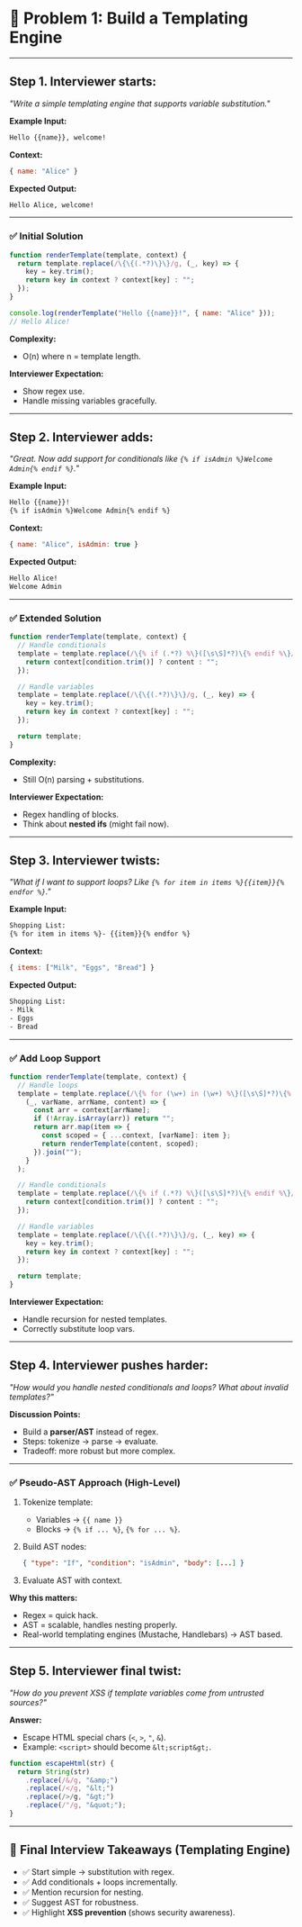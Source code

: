 # 🔎 Problem 1: Build a Templating Engine

---

## Step 1. Interviewer starts:

*"Write a simple templating engine that supports variable substitution."*

**Example Input:**

```txt
Hello {{name}}, welcome!
```

**Context:**

```js
{ name: "Alice" }
```

**Expected Output:**

```txt
Hello Alice, welcome!
```

---

### ✅ Initial Solution

```js
function renderTemplate(template, context) {
  return template.replace(/\{\{(.*?)\}\}/g, (_, key) => {
    key = key.trim();
    return key in context ? context[key] : "";
  });
}

console.log(renderTemplate("Hello {{name}}!", { name: "Alice" }));
// Hello Alice!
```

**Complexity:**

* O(n) where n = template length.

**Interviewer Expectation:**

* Show regex use.
* Handle missing variables gracefully.

---

## Step 2. Interviewer adds:

*"Great. Now add support for conditionals like `{% if isAdmin %}Welcome Admin{% endif %}`."*

**Example Input:**

```txt
Hello {{name}}! 
{% if isAdmin %}Welcome Admin{% endif %}
```

**Context:**

```js
{ name: "Alice", isAdmin: true }
```

**Expected Output:**

```txt
Hello Alice! 
Welcome Admin
```

---

### ✅ Extended Solution

```js
function renderTemplate(template, context) {
  // Handle conditionals
  template = template.replace(/\{% if (.*?) %\}([\s\S]*?)\{% endif %\}/g, (_, condition, content) => {
    return context[condition.trim()] ? content : "";
  });

  // Handle variables
  template = template.replace(/\{\{(.*?)\}\}/g, (_, key) => {
    key = key.trim();
    return key in context ? context[key] : "";
  });

  return template;
}
```

**Complexity:**

* Still O(n) parsing + substitutions.

**Interviewer Expectation:**

* Regex handling of blocks.
* Think about **nested ifs** (might fail now).

---

## Step 3. Interviewer twists:

*"What if I want to support loops? Like `{% for item in items %}{{item}}{% endfor %}`."*

**Example Input:**

```txt
Shopping List:
{% for item in items %}- {{item}}{% endfor %}
```

**Context:**

```js
{ items: ["Milk", "Eggs", "Bread"] }
```

**Expected Output:**

```txt
Shopping List:
- Milk
- Eggs
- Bread
```

---

### ✅ Add Loop Support

```js
function renderTemplate(template, context) {
  // Handle loops
  template = template.replace(/\{% for (\w+) in (\w+) %\}([\s\S]*?)\{% endfor %\}/g,
    (_, varName, arrName, content) => {
      const arr = context[arrName];
      if (!Array.isArray(arr)) return "";
      return arr.map(item => {
        const scoped = { ...context, [varName]: item };
        return renderTemplate(content, scoped);
      }).join("");
    }
  );

  // Handle conditionals
  template = template.replace(/\{% if (.*?) %\}([\s\S]*?)\{% endif %\}/g, (_, condition, content) => {
    return context[condition.trim()] ? content : "";
  });

  // Handle variables
  template = template.replace(/\{\{(.*?)\}\}/g, (_, key) => {
    key = key.trim();
    return key in context ? context[key] : "";
  });

  return template;
}
```

**Interviewer Expectation:**

* Handle recursion for nested templates.
* Correctly substitute loop vars.

---

## Step 4. Interviewer pushes harder:

*"How would you handle nested conditionals and loops? What about invalid templates?"*

**Discussion Points:**

* Build a **parser/AST** instead of regex.
* Steps: tokenize → parse → evaluate.
* Tradeoff: more robust but more complex.

---

### ✅ Pseudo-AST Approach (High-Level)

1. Tokenize template:

   * Variables → `{{ name }}`
   * Blocks → `{% if ... %}`, `{% for ... %}`.
2. Build AST nodes:

   ```json
   { "type": "If", "condition": "isAdmin", "body": [...] }
   ```
3. Evaluate AST with context.

**Why this matters:**

* Regex = quick hack.
* AST = scalable, handles nesting properly.
* Real-world templating engines (Mustache, Handlebars) → AST based.

---

## Step 5. Interviewer final twist:

*"How do you prevent XSS if template variables come from untrusted sources?"*

**Answer:**

* Escape HTML special chars (`<`, `>`, `"`, `&`).
* Example: `<script>` should become `&lt;script&gt;`.

```js
function escapeHtml(str) {
  return String(str)
    .replace(/&/g, "&amp;")
    .replace(/</g, "&lt;")
    .replace(/>/g, "&gt;")
    .replace(/"/g, "&quot;");
}
```

---

## 🎯 Final Interview Takeaways (Templating Engine)

* ✅ Start simple → substitution with regex.
* ✅ Add conditionals + loops incrementally.
* ✅ Mention recursion for nesting.
* ✅ Suggest AST for robustness.
* ✅ Highlight **XSS prevention** (shows security awareness).
